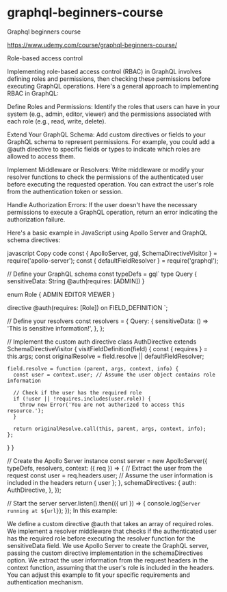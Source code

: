 # graphql-beginners-course
Graphql beginners course

https://www.udemy.com/course/graphql-beginners-course/

Role-based access control

Implementing role-based access control (RBAC) in GraphQL involves defining roles and permissions, then checking these permissions before executing GraphQL operations. Here's a general approach to implementing RBAC in GraphQL:

Define Roles and Permissions: Identify the roles that users can have in your system (e.g., admin, editor, viewer) and the permissions associated with each role (e.g., read, write, delete).

Extend Your GraphQL Schema: Add custom directives or fields to your GraphQL schema to represent permissions. For example, you could add a @auth directive to specific fields or types to indicate which roles are allowed to access them.

Implement Middleware or Resolvers: Write middleware or modify your resolver functions to check the permissions of the authenticated user before executing the requested operation. You can extract the user's role from the authentication token or session.

Handle Authorization Errors: If the user doesn't have the necessary permissions to execute a GraphQL operation, return an error indicating the authorization failure.

Here's a basic example in JavaScript using Apollo Server and GraphQL schema directives:

javascript
Copy code
const { ApolloServer, gql, SchemaDirectiveVisitor } = require('apollo-server');
const { defaultFieldResolver } = require('graphql');

// Define your GraphQL schema
const typeDefs = gql`
  type Query {
    sensitiveData: String @auth(requires: [ADMIN])
  }

  enum Role {
    ADMIN
    EDITOR
    VIEWER
  }

  directive @auth(requires: [Role]) on FIELD_DEFINITION
`;

// Define your resolvers
const resolvers = {
  Query: {
    sensitiveData: () => 'This is sensitive information!',
  },
};

// Implement the custom auth directive
class AuthDirective extends SchemaDirectiveVisitor {
  visitFieldDefinition(field) {
    const { requires } = this.args;
    const originalResolve = field.resolve || defaultFieldResolver;

    field.resolve = function (parent, args, context, info) {
      const user = context.user; // Assume the user object contains role information

      // Check if the user has the required role
      if (!user || !requires.includes(user.role)) {
        throw new Error('You are not authorized to access this resource.');
      }

      return originalResolve.call(this, parent, args, context, info);
    };
  }
}

// Create the Apollo Server instance
const server = new ApolloServer({
  typeDefs,
  resolvers,
  context: ({ req }) => {
    // Extract the user from the request
    const user = req.headers.user; // Assume the user information is included in the headers
    return { user };
  },
  schemaDirectives: {
    auth: AuthDirective,
  },
});

// Start the server
server.listen().then(({ url }) => {
  console.log(`Server running at ${url}`);
});
In this example:

We define a custom directive @auth that takes an array of required roles.
We implement a resolver middleware that checks if the authenticated user has the required role before executing the resolver function for the sensitiveData field.
We use Apollo Server to create the GraphQL server, passing the custom directive implementation in the schemaDirectives option.
We extract the user information from the request headers in the context function, assuming that the user's role is included in the headers.
You can adjust this example to fit your specific requirements and authentication mechanism.